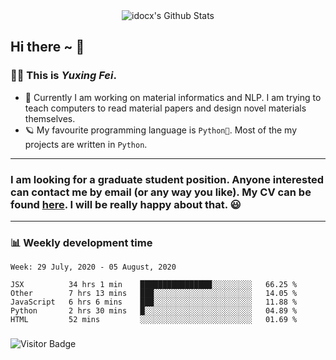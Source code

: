 <div align="center">
    <img align="center" src="https://github-readme-stats.vercel.app/api?username=idocx&show_icons=true&hide_border=true" alt="idocx's Github Stats"></img>
</div>

## Hi there ~ 👋
### 🧑🏻 This is *Yuxing Fei*. ‍

- 🚀 Currently I am working on material informatics and NLP. I am trying to teach computers to read material papers and design novel materials themselves.
- 🪐 My favourite programming language is `Python🐍`. Most of the my projects are written in `Python`.

---

### I am looking for a graduate student position. Anyone interested can contact me by email (or any way you like). My CV can be found [here](https://yuxingfei.com/src/resume.pdf). I will be really happy about that. 😃


---

### 📊 Weekly development time
<!--START_SECTION:waka-->
```text
Week: 29 July, 2020 - 05 August, 2020

JSX          34 hrs 1 min    ████████████████░░░░░░░░░   66.25 % 
Other        7 hrs 13 mins   ███░░░░░░░░░░░░░░░░░░░░░░   14.05 % 
JavaScript   6 hrs 6 mins    ███░░░░░░░░░░░░░░░░░░░░░░   11.88 % 
Python       2 hrs 30 mins   █░░░░░░░░░░░░░░░░░░░░░░░░   04.89 % 
HTML         52 mins         ░░░░░░░░░░░░░░░░░░░░░░░░░   01.69 %
```
<!--END_SECTION:waka-->

### 

![Visitor Badge](https://visitor-badge.laobi.icu/badge?page_id=idocx.idocx)